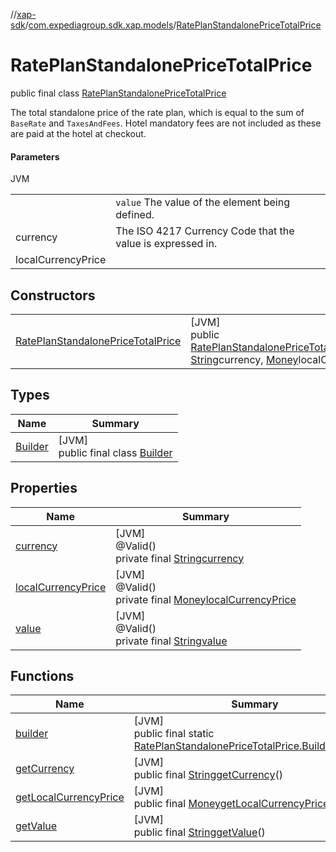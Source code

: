 //[xap-sdk](../../../index.md)/[com.expediagroup.sdk.xap.models](../index.md)/[RatePlanStandalonePriceTotalPrice](index.md)

# RatePlanStandalonePriceTotalPrice

public final class [RatePlanStandalonePriceTotalPrice](index.md)

The total standalone price of the rate plan, which is equal to the sum of `BaseRate` and `TaxesAndFees`. Hotel mandatory fees are not included as these are paid at the hotel at checkout.

#### Parameters

JVM

| | |
|---|---|
|  | `value` The value of the element being defined. |
| currency | The ISO 4217 Currency Code that the value is expressed in. |
| localCurrencyPrice |

## Constructors

| | |
|---|---|
| [RatePlanStandalonePriceTotalPrice](-rate-plan-standalone-price-total-price.md) | [JVM]<br>public [RatePlanStandalonePriceTotalPrice](index.md)[RatePlanStandalonePriceTotalPrice](-rate-plan-standalone-price-total-price.md)([String](https://docs.oracle.com/javase/8/docs/api/java/lang/String.html)value, [String](https://docs.oracle.com/javase/8/docs/api/java/lang/String.html)currency, [Money](../-money/index.md)localCurrencyPrice) |

## Types

| Name | Summary |
|---|---|
| [Builder](-builder/index.md) | [JVM]<br>public final class [Builder](-builder/index.md) |

## Properties

| Name | Summary |
|---|---|
| [currency](index.md#833306473%2FProperties%2F699445674) | [JVM]<br>@Valid()<br>private final [String](https://docs.oracle.com/javase/8/docs/api/java/lang/String.html)[currency](index.md#833306473%2FProperties%2F699445674) |
| [localCurrencyPrice](index.md#1314986157%2FProperties%2F699445674) | [JVM]<br>@Valid()<br>private final [Money](../-money/index.md)[localCurrencyPrice](index.md#1314986157%2FProperties%2F699445674) |
| [value](index.md#524855791%2FProperties%2F699445674) | [JVM]<br>@Valid()<br>private final [String](https://docs.oracle.com/javase/8/docs/api/java/lang/String.html)[value](index.md#524855791%2FProperties%2F699445674) |

## Functions

| Name | Summary |
|---|---|
| [builder](builder.md) | [JVM]<br>public final static [RatePlanStandalonePriceTotalPrice.Builder](-builder/index.md)[builder](builder.md)() |
| [getCurrency](get-currency.md) | [JVM]<br>public final [String](https://docs.oracle.com/javase/8/docs/api/java/lang/String.html)[getCurrency](get-currency.md)() |
| [getLocalCurrencyPrice](get-local-currency-price.md) | [JVM]<br>public final [Money](../-money/index.md)[getLocalCurrencyPrice](get-local-currency-price.md)() |
| [getValue](get-value.md) | [JVM]<br>public final [String](https://docs.oracle.com/javase/8/docs/api/java/lang/String.html)[getValue](get-value.md)() |
